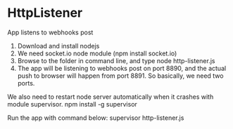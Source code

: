 # HttpListener
App listens to webhooks post

1. Download and install nodejs
2. We need socket.io node module (npm install socket.io)
3. Browse to the folder in command line, and type
    node http-listener.js
4. The app will be listening to webhooks post on port 8890, and the actual push to browser will happen from port 8891. So basically, we need two ports. 

We also need to restart node server automatically when it crashes with module supervisor.
npm install -g supervisor

Run the app with command below:
supervisor http-listener.js
